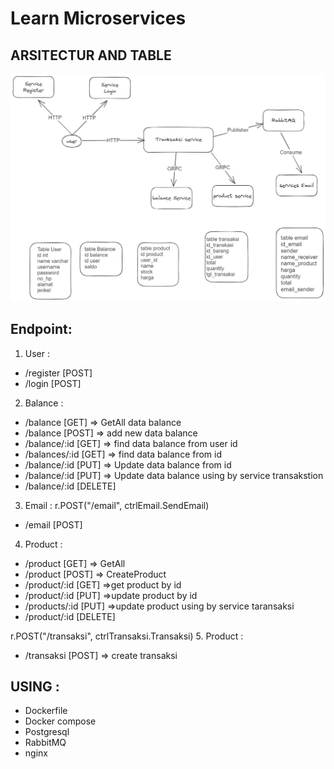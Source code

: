 # Learn Microservices

## ARSITECTUR AND TABLE

![Getting Started](img2.png)

## Endpoint:

1. User :

- /register [POST]
- /login [POST]

2. Balance :

- /balance [GET] => GetAll data balance
- /balance [POST] => add new data balance
- /balance/:id [GET] => find data balance from user id
- /balances/:id [GET] => find data balance from id
- /balance/:id [PUT] => Update data balance from id
- /balance/:id [PUT] => Update data balance using by service transakstion
- /balance/:id [DELETE]

3. Email :
   r.POST("/email", ctrlEmail.SendEmail)

- /email [POST]

4. Product :

- /product [GET] => GetAll
- /product [POST] => CreateProduct
- /product/:id [GET] =>get product by id
- /product/:id [PUT] =>update product by id
- /products/:id [PUT] =>update product using by service taransaksi
- /product/:id [DELETE]

r.POST("/transaksi", ctrlTransaksi.Transaksi) 5. Product :

- /transaksi [POST] => create transaksi

## USING :

- Dockerfile
- Docker compose
- Postgresql
- RabbitMQ
- nginx
